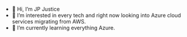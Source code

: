 - 👋 Hi, I’m JP Justice
- 👀 I’m interested in every tech and right now looking into Azure cloud services migrating from AWS. 
- 🌱 I’m currently learning everything Azure.
